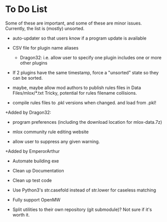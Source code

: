 # To Do List
Some of these are important, and some of these are minor issues.
Currently, the list is (mostly) unsorted.

- auto-updater so that users know if a program update is available

- CSV file for plugin name aliases
  - Dragon32: i.e. allow user to specify one plugin includes one or more other plugins

- If 2 plugins have the same timestamp, force a "unsorted" state so they can be sorted.

- maybe, maybe allow mod authors to publish rules files in Data
  Files/mlox/*.txt Tricky, potential for rules filename collisions.

- compile rules files to .pkl versions when changed. and load from .pkl!

+Added by Dragon32:

- program preferences (including the download location for mlox-data.7z)

- mlox community rule editing website

- allow user to suppress any given warning.


+Added by EmperorArthur

- Automate building exe

- Clean up Documentation

- Clean up test code

- Use Python3's str.casefold instead of str.lower for caseless matching

- Fully support OpenMW

- Split utilities to their own repository (git submodule)?
  Not sure if it's worth it.
